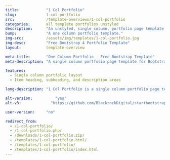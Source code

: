 ```yaml
---
title:            "1 Col Portfolio"
slug:             1-col-portfolio
src:              /template-overviews/1-col-portfolio
categories:       all template portfolios unstyled
description:      "An unstyled, single column, portfolio page template perfect for showcasing a group of detailed projects."
bump:             "A one column portfolio template."
img-src:          /assets/img/templates/1-col-portfolio.jpg
img-desc:         "Free Bootstrap 4 Portfolio Template"
layout:           template-overview

meta-title:       "One Column Portfolio - Free Bootstrap Template"
meta-description: "A single column portfolio page template for Bootstrap 4. All Start Bootstrap templates are free to use and open source."

features:
  - Single column portfolio layout
  - Item heading, subheading, and description areas

long-description: "1 Col Portfolio is a single column portfolio page template. Each portfolio item includes an image, project title heading, a subheading, and a description block. This template is ideal for showcasing a smaller list of more detailed projects."

alt-version:		  "yes"
alt-v3:		        "https://github.com/BlackrockDigital/startbootstrap-1-col-portfolio/archive/v3.3.7.zip"

user-version:     "no"

redirect_from:
  - /1-col-portfolio/
  - /1-col-portfolio.php/
  - /downloads/1-col-portfolio.zip/
  - /templates/1-col-portfolio.html/
  - /templates/1-col-portfolio/
  - /templates/1-col-portfolio/index.html
---
```

